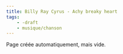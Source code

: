```yaml
---
title: Billy Ray Cyrus - Achy breaky heart
tags:
    - -draft
    - musique/chanson
---
```


Page créée automatiquement, mais vide.
